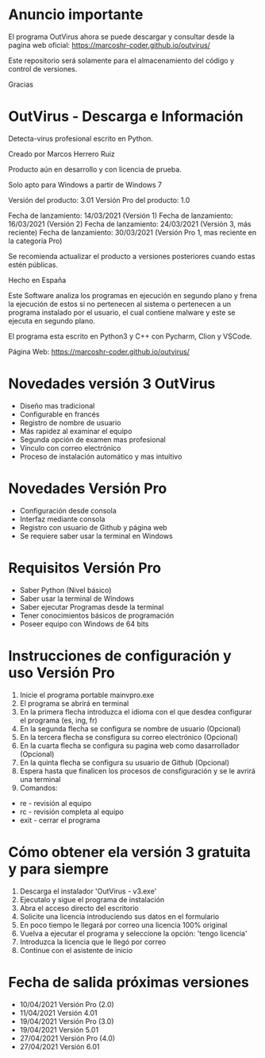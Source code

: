 # Anuncio importante

El programa OutVirus ahora se puede descargar y consultar desde la pagina web oficial: https://marcoshr-coder.github.io/outvirus/

Este repositorio será solamente para el almacenamiento del código y control de versiones.

Gracias



# OutVirus - Descarga e Información
Detecta-virus profesional escrito en Python.


Creado por Marcos Herrero Ruiz

Producto aún en desarrollo y con licencia de prueba.


Solo apto para Windows a partir de Windows 7

Versión del producto: 3.01
Versión Pro del producto: 1.0

Fecha de lanzamiento: 14/03/2021 (Versión 1)
Fecha de lanzamiento: 16/03/2021 (Versión 2)
Fecha de lanzamiento: 24/03/2021 (Versión 3, más reciente)
Fecha de lanzamiento: 30/03/2021 (Versión Pro 1, mas reciente en la categoría Pro)

Se recomienda actualizar el producto a versiones posteriores cuando estas estén públicas.

Hecho en España



Este Software analiza los programas en ejecución en segundo plano y frena la ejecución de estos si no pertenecen al sistema
o pertenecen a un programa instalado por el usuario, el cual contiene malware y este se ejecuta en segundo plano.

El programa esta escrito en Python3 y C++ con Pycharm, Clion y VSCode.

Página Web: https://marcoshr-coder.github.io/outvirus/



# Novedades versión 3 OutVirus

- Diseño mas tradicional
- Configurable en francés
- Registro de nombre de usuario
- Más rapidez al examinar el equipo
- Segunda opción de examen mas profesional
- Vínculo con correo electrónico
- Proceso de instalación automático y mas intuitivo


# Novedades Versión Pro

- Configuración desde consola
- Interfaz mediante consola
- Registro con usuario de Github y página web
- Se requiere saber usar la terminal en Windows


# Requisitos Versión Pro

- Saber Python (Nivel básico)
- Saber usar la terminal de Windows
- Saber ejecutar Programas desde la terminal
- Tener conocimientos básicos de programación
- Poseer equipo con Windows de 64 bits


# Instrucciones de configuración y uso Versión Pro

1. Inicie el programa portable mainvpro.exe
2. El programa se abrirá en terminal
3. En la primera flecha introduzca el idioma con el que desdea configurar el programa (es, ing, fr)
4. En la segunda flecha se configura se nombre de usuario (Opcional)
5. En la tercera flecha se consfigura su correo electrónico (Opcional)
6. En la cuarta flecha se configura su pagina web como dasarrollador (Opcional)
7. En la quinta flecha se configura su usuario de Github (Opcional)
8. Espera hasta que finalicen los procesos de consfiguración y se le avrirá una terminal
9. Comandos:
  - re - revisión al equipo
  - rc - revisión completa al equipo
  - exit - cerrar el programa


# Cómo obtener ela versión 3 gratuita y para siempre

1. Descarga el instalador 'OutVirus - v3.exe'
2. Ejecutalo y sigue el programa de instalación
3. Abra el acceso directo del escritorio
4. Solicite una licencia introduciendo sus datos en el formulario
5. En poco tiempo le llegará por correo una licencia 100% original
6. Vuelva a ejecutar el programa y seleccione la opción: 'tengo licencia'
7. Introduzca la licencia que le llegó por correo
8. Continue con el asistente de inicio


# Fecha de salida próximas versiones

- 10/04/2021 Versión Pro (2.0)
- 11/04/2021 Versión 4.01
- 19/04/2021 Versión Pro (3.0)
- 19/04/2021 Versión 5.01
- 27/04/2021 Versión Pro (4.0)
- 27/04/2021 Versión 6.01
